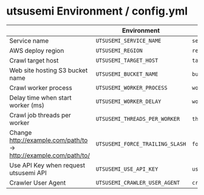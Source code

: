 # utsusemi Environment / config.yml

|  | Environment | config.yml key | default |
| --- | --- | --- | --- |
| Service name | `UTSUSEMI_SERVICE_NAME` | `serviceName` | utsusemi |
| AWS deploy region | `UTSUSEMI_REGION` | `region` | ap-northeast-1 |
| Crawl target host | `UTSUSEMI_TARGET_HOST` | `targetHost` |  |
| Web site hosting S3 bucket name | `UTSUSEMI_BUCKET_NAME` | `bucketName` |  |
| Crawl worker process | `UTSUSEMI_WORKER_PROCESS` | `workerProcess` | 2 |
| Delay time when start worker (ms) | `UTSUSEMI_WORKER_DELAY` | `workerDelay` | 100 |
| Crawl job threads per worker | `UTSUSEMI_THREADS_PER_WORKER` | `threadsPerWorker` | 1 |
| Change http://example.com/path/to -> http://example.com/path/to/ | `UTSUSEMI_FORCE_TRAILING_SLASH` | `forceTrailingSlash` | 1 |
| Use API Key when request utsusemi API | `UTSUSEMI_USE_API_KEY` | `useApiKey` | 0 |
| Crawler User Agent | `UTSUSEMI_CRAWLER_USER_AGENT` | `crawlerUserAgent` | `ustusemi/{version}` |
